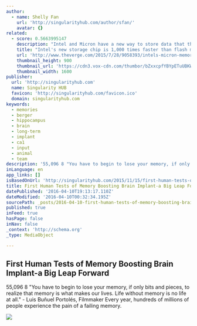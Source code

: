 ```yaml
---
author:
  - name: Shelly Fan
    url: 'http://singularityhub.com/author/sfan/'
    avatar: {}
related:
  - score: 0.5663995147
    description: "Intel and Micron have a new way to store data that they say is denser, tougher, and faster than the competition, and it's already starting production. In a live keynote today, the companies announced 3D Xpoint, a new category of non-volatile memory that claims to be 1,000 times faster than the NAND architecture underlying most flash memory cards and solid state drives."
    title: "Intel's new storage chip is 1,000 times faster than flash memory"
    url: 'http://www.theverge.com/2015/7/28/9058393/intels-micron-memory-3D-xpoint-speed'
    thumbnail_height: 900
    thumbnail_url: 'https://cdn3.vox-cdn.com/thumbor/bZxxcpfYBYpETuUBKW-hPJ-hF0g=/0x38:1024x614/1600x900/cdn0.vox-cdn.com/uploads/chorus_image/image/46850498/_DSC0913.0.jpg'
    thumbnail_width: 1600
publisher:
  url: 'http://singularityhub.com'
  name: Singularity HUB
  favicon: 'http://singularityhub.com/favicon.ico'
  domain: singularityhub.com
keywords:
  - memories
  - berger
  - hippocampus
  - brain
  - long-term
  - implant
  - ca1
  - input
  - animal
  - team
description: '55,096 8 "You have to begin to lose your memory, if only bits and pieces, to realize that memory is what makes our lives. Life without memory is no life at all." - Luis Buñuel Portolés, Filmmaker Every year, hundreds of millions of people experience the pain of a failing memory.'
inLanguage: en
app_links: []
isBasedOnUrl: 'http://singularityhub.com/2015/11/15/first-human-tests-of-memory-boosting-brain-implant-a-big-leap-forward/?utm_content=bufferd74e8&utm_medium=social&utm_source=facebook.com&utm_campaign=buffer'
title: First Human Tests of Memory Boosting Brain Implant-a Big Leap Forward
datePublished: '2016-04-10T19:13:17.110Z'
dateModified: '2016-04-10T00:32:34.195Z'
sourcePath: _posts/2016-04-10-first-human-tests-of-memory-boosting-brain-implant-a-big-lea.md
published: true
inFeed: true
hasPage: false
inNav: false
_context: 'http://schema.org'
_type: MediaObject

---
```

<article style=""><h1>First Human Tests of Memory Boosting Brain Implant-a Big Leap Forward</h1><p>55,096 8 "You have to begin to lose your memory, if only bits and pieces, to realize that memory is what makes our lives. Life without memory is no life at all." - Luis Buñuel Portolés, Filmmaker Every year, hundreds of millions of people experience the pain of a failing memory.</p><img src="http://singularityhub.com/wp-content/uploads/2015/11/memory-boosting-brain-implant-3.jpg" /></article>